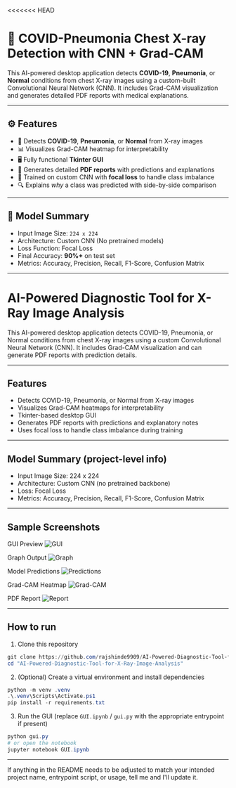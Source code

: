 <<<<<<< HEAD
# 🧠 COVID-Pneumonia Chest X-ray Detection with CNN + Grad-CAM

This AI-powered desktop application detects **COVID-19**, **Pneumonia**, or **Normal** conditions from chest X-ray images using a custom-built Convolutional Neural Network (CNN). It includes Grad-CAM visualization and generates detailed PDF reports with medical explanations.

---

## ⚙️ Features

- 🧪 Detects **COVID-19**, **Pneumonia**, or **Normal** from X-ray images  
- 📊 Visualizes Grad-CAM heatmap for interpretability  
- 🖥️ Fully functional **Tkinter GUI**  
- 📄 Generates detailed **PDF reports** with predictions and explanations  
- 🧠 Trained on custom CNN with **focal loss** to handle class imbalance  
- 🔍 Explains *why* a class was predicted with side-by-side comparison  

---

## 🧠 Model Summary

- Input Image Size: `224 x 224`
- Architecture: Custom CNN (No pretrained models)
- Loss Function: Focal Loss
- Final Accuracy: **90%+** on test set
- Metrics: Accuracy, Precision, Recall, F1-Score, Confusion Matrix

---

# AI-Powered Diagnostic Tool for X-Ray Image Analysis

This AI-powered desktop application detects COVID-19, Pneumonia, or Normal conditions from chest X-ray images using a custom Convolutional Neural Network (CNN). It includes Grad-CAM visualization and can generate PDF reports with prediction details.

---

## Features

- Detects COVID-19, Pneumonia, or Normal from X-ray images
- Visualizes Grad-CAM heatmaps for interpretability
- Tkinter-based desktop GUI
- Generates PDF reports with predictions and explanatory notes
- Uses focal loss to handle class imbalance during training

---

## Model Summary (project-level info)

- Input Image Size: 224 x 224
- Architecture: Custom CNN (no pretrained backbone)
- Loss: Focal Loss
- Metrics: Accuracy, Precision, Recall, F1-Score, Confusion Matrix

---

## Sample Screenshots

GUI Preview
![GUI](Images/gui.jpg)

Graph Output
![Graph](Images/graph.jpg)

Model Predictions
![Predictions](Images/predictions.jpg)

Grad-CAM Heatmap
![Grad-CAM](Images/grad-cam.jpg)

PDF Report
![Report](Images/report.jpg)

---

## How to run

1. Clone this repository

```powershell
git clone https://github.com/rajshinde9909/AI-Powered-Diagnostic-Tool-for-X-Ray-Image-Analysis.git
cd "AI-Powered-Diagnostic-Tool-for-X-Ray-Image-Analysis"
```

2. (Optional) Create a virtual environment and install dependencies

```powershell
python -m venv .venv
.\.venv\Scripts\Activate.ps1
pip install -r requirements.txt
```

3. Run the GUI (replace `GUI.ipynb` / `gui.py` with the appropriate entrypoint if present)

```powershell
python gui.py
# or open the notebook
jupyter notebook GUI.ipynb
```

---

If anything in the README needs to be adjusted to match your intended project name, entrypoint script, or usage, tell me and I'll update it.
